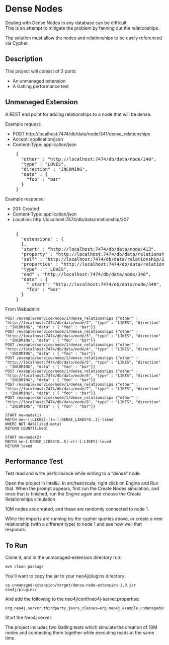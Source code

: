 Dense Nodes
===========

Dealing with Dense Nodes in any database can be difficult.  
This is an attempt to mitigate the problem by fanning out the relationships.

The solution must allow the nodes and relationships to be easily referenced via Cypher.

Description
-----------

This project will consist of 2 parts:

* An unmanaged extension
* A Gatling performance test

Unmanaged Extension
-------------------

A REST end point for adding relationships to a node that will be dense.

Example request:

* POST http://localhost:7474/db/data/node/341/dense_relationships
* Accept: application/json
* Content-Type: application/json

<pre>
    {
      "other" : "http://localhost:7474/db/data/node/340",
      "type" : "LOVES",
      "direction" : "INCOMING",
      "data" : {
        "foo" : "bar"
      }
    }
</pre>	
	
Example response:

* 201: Created
* Content-Type: application/json
* Location: http://localhost:7474/db/data/relationship/207	

<pre>	
    {
      "extensions" : {
      },
      "start" : "http://localhost:7474/db/data/node/413",
      "property" : "http://localhost:7474/db/data/relationship/207/properties/{key}",
      "self" : "http://localhost:7474/db/data/relationship/207",
      "properties" : "http://localhost:7474/db/data/relationship/207/properties",
      "type" : "_LOVES",
      "end" : "http://localhost:7474/db/data/node/340",
      "data" : {
	    "_start": "http://localhost:7474/db/data/node/340",
        "foo" : "bar"
      }
    }	
</pre>

From Webadmin:


    POST /example/service/node/1/dense_relationships {"other" : "http://localhost:7474/db/data/node/2", "type" : "LIKES", "direction" : "INCOMING", "data" : { "foo" : "bar"}}
    POST /example/service/node/1/dense_relationships {"other" : "http://localhost:7474/db/data/node/3", "type" : "LIKES", "direction" : "INCOMING", "data" : { "foo" : "bar"}}
    POST /example/service/node/1/dense_relationships {"other" : "http://localhost:7474/db/data/node/4", "type" : "LIKES", "direction" : "INCOMING", "data" : { "foo" : "bar"}}
    POST /example/service/node/1/dense_relationships {"other" : "http://localhost:7474/db/data/node/5", "type" : "LIKES", "direction" : "INCOMING", "data" : { "foo" : "bar"}}
    POST /example/service/node/1/dense_relationships {"other" : "http://localhost:7474/db/data/node/6", "type" : "LIKES", "direction" : "INCOMING", "data" : { "foo" : "bar"}}
    POST /example/service/node/1/dense_relationships {"other" : "http://localhost:7474/db/data/node/7", "type" : "LIKES", "direction" : "INCOMING", "data" : { "foo" : "bar"}}
    POST /example/service/node/1/dense_relationships {"other" : "http://localhost:7474/db/data/node/8", "type" : "LIKES", "direction" : "INCOMING", "data" : { "foo" : "bar"}}

	START me=node(1) 
	MATCH me<-[:LIKES]-()<-[:DENSE_LIKES*0..1]-liked 
	WHERE NOT HAS(liked.meta) 
	RETURN COUNT(liked)

    START me=node(2)
    MATCH me-[:DENSE_LIKES*0..5]->()-[:LIKES]-loved
    RETURN loved


Performance Test
----------------

Test read and write performance while writing to a "dense" node.

Open the project in IntelliJ.  In src/test/scala, right click on Engine and Run that.
When the prompt appears, first run the Create Nodes simulation, and once that is finished, run the Engine again and choose the Create Relationships simulation.

10M nodes are created, and these are randomly connected to node 1.

While the imports are running try the cypher queries above, or create a new relationship (with a different type) to node 1 and see how well that responds.


To Run
------

Clone it, and in the unmanaged-extension directory run:

    mvn clean package


You'll want to copy the jar to your neo4j/plugins directory:

    cp unmanaged-extension/target/dense-node-extension-1.0.jar neo4j/plugins/

And add the following to the neo4j/conf/neo4j-server.properties:

    org.neo4j.server.thirdparty_jaxrs_classes=org.neo4j.example.unmanagedextension=/example

Start the Neo4j server.

The project includes two Gatling tests which simulate the creation of 10M nodes and connecting them together while executing reads at the same time.

